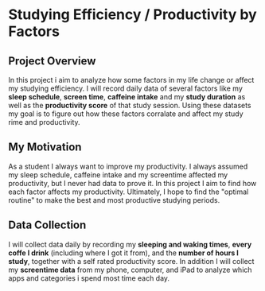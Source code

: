 # Studying Efficiency / Productivity by Factors

## Project Overview 

In this project i aim to analyze how some factors in my life change or affect my studying efficiency. I will record daily data of several factors like my **sleep schedule**, **screen time**, **caffeine intake** and my **study duration** as well as the **productivity score** of that study session. 
Using these datasets my goal is to figure out how these factors corralate and affect my study rime and productivity. 


## My Motivation 

As a student I always want to improve my productivity. I always assumed my sleep schedule, caffeine intake and my screentime affected my productivity, but I never had data to prove it.
In this project I aim to find how each factor affects my productivity. 
Ultimately, I hope to find the "optimal routine" to make the best and most productive studying periods. 


## Data Collection 
  I will collect data daily by recording my **sleeping and waking times**, **every coffe I drink** (including where I got it from), and the **number of hours I study**, together with a self rated productivity score.
  In addition I will collect my **screentime data** from my phone, computer, and iPad to analyze which apps and categories i spend most time each day. 

